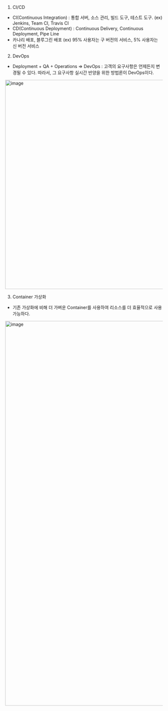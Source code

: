 1. CI/CD
- CI(Continuous Integration) : 통합 서버, 소스 관리, 빌드 도구, 테스트 도구. (ex) Jenkins, Team CI, Travis CI
- CD(Continuous Deployment) : Continuous Delivery, Continuous Deployment, Pipe Line
- 카나리 배포, 블루그린 배포 (ex) 95% 사용자는 구 버전의 서비스, 5% 사용자는 신 버전 서비스

2. DevOps
- Deployment + QA + Operations => DevOps : 고객의 요구사항은 언제든지 변경될 수 있다. 따라서, 그 요구사항 실시간 반양을 위한 방법론이 DevOps이다.
<img width="669" alt="image" src="https://github.com/sig2nya/JAVA/assets/70207093/8383ede7-0bfe-4137-9916-5dac6b4e4eda">

3. Container 가상화
- 기존 가상화에 비해 더 가벼운 Container를 사용하여 리소스를 더 효율적으로 사용 가능하다.
<img width="1230" alt="image" src="https://github.com/sig2nya/JAVA/assets/70207093/2b1a2a43-0b9a-47dd-9ee8-894812558849">
